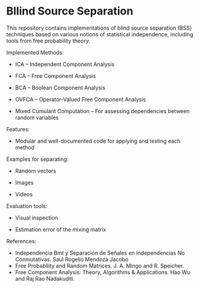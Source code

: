 # Bllind Source Separation 


This repository contains implementations of blind source separation (BSS) techniques based on various notions of statistical independence, including tools from free probability theory.

Implemented Methods:

* ICA – Independent Component Analysis

* FCA – Free Component Analysis

* BCA – Boolean Component Analysis

* OVFCA – Operator-Valued Free Component Analysis

* Mixed Cumulant Computation – For assessing dependencies between random variables

Features:

* Modular and well-documented code for applying and testing each method

Examples for separating:

* Random vectors

* Images

* Videos

Evaluation tools:

* Visual inspection

* Estimation error of the mixing matrix


References:

* Independencia Bmt y Separación de Señales en Independencias No Conmutativas. Saul Rogelio Mendoza Jacobo
* Free Probability and Random Matrices. J. A. Mingo and R. Speicher. 
* Free Component Analysis: Theory, Algorithms & Applications. Hao Wu and Raj Rao Nadakuditi.


